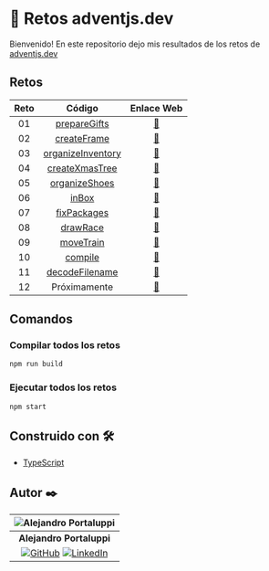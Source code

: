 # 🎄 Retos adventjs.dev

Bienvenido! En este repositorio dejo mis resultados de los retos de [adventjs.dev](https://adventjs.dev/es)

## Retos

| **Reto** | **Código** | **Enlace Web** |
|:--------:|:----------:|:--------------:|
| 01 | [prepareGifts](/src/retos1al5/reto1.ts) | [🔗](https://adventjs.dev/es/challenges/2024/1) |
| 02 | [createFrame](/src/retos1al5/reto2.ts) | [🔗](https://adventjs.dev/es/challenges/2024/2) |
| 03 | [organizeInventory](/src/retos1al5/reto3.ts) | [🔗](https://adventjs.dev/es/challenges/2024/3) |
| 04 | [createXmasTree](/src/retos1al5/reto4.ts) | [🔗](https://adventjs.dev/es/challenges/2024/4) |
| 05 | [organizeShoes](/src/retos1al5/reto5.ts) | [🔗](https://adventjs.dev/es/challenges/2024/5) |
| 06 | [inBox](/src/retos6al10/reto6.ts) | [🔗](https://adventjs.dev/es/challenges/2024/6) |
| 07 | [fixPackages](/src/retos6al10/reto7.ts) | [🔗](https://adventjs.dev/es/challenges/2024/7) |
| 08 | [drawRace](/src/retos6al10/reto8.ts) | [🔗](https://adventjs.dev/es/challenges/2024/8) |
| 09 | [moveTrain](/src/retos6al10/reto9.ts) | [🔗](https://adventjs.dev/es/challenges/2024/9) |
| 10 | [compile](/src/retos6al10/reto10.ts) | [🔗](https://adventjs.dev/es/challenges/2024/10) |
| 11 | [decodeFilename](/src/retos11al15/reto11.ts) | [🔗](https://adventjs.dev/es/challenges/2024/11) |
| 12 | Próximamente | [🔗](https://adventjs.dev/es/challenges/2024/12) |

## Comandos

### Compilar todos los retos

```bash
npm run build
```

### Ejecutar todos los retos

```bash
npm start
```

## Construido con 🛠️

* [TypeScript](https://www.typescriptlang.org/)

## Autor ✒️

| ![Alejandro Portaluppi](https://avatars.githubusercontent.com/u/107259761?size=50) |
|:-:|
| **Alejandro Portaluppi** |
|[![GitHub](https://img.shields.io/badge/github-%23121011.svg?&style=for-the-badge&logo=github&logoColor=white)](https://github.com/Ale6100) [![LinkedIn](https://img.shields.io/badge/linkedin%20-%230077B5.svg?&style=for-the-badge&logo=linkedin&logoColor=white)](https://www.linkedin.com/in/alejandro-portaluppi) |
